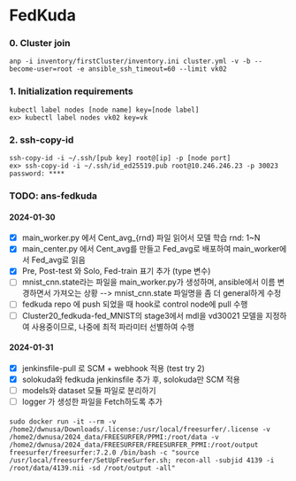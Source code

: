 # FedKuda

### 0. Cluster join
```
anp -i inventory/firstCluster/inventory.ini cluster.yml -v -b --become-user=root -e ansible_ssh_timeout=60 --limit vk02
```

### 1. Initialization requirements
```
kubectl label nodes [node name] key=[node label]
ex> kubectl label nodes vk02 key=vk
```
### 2. ssh-copy-id
```
ssh-copy-id -i ~/.ssh/[pub key] root@[ip] -p [node port]
ex> ssh-copy-id -i ~/.ssh/id_ed25519.pub root@10.246.246.23 -p 30023
password: ****
```

### TODO: ans-fedkuda
#### 2024-01-30
- [x] main_worker.py 에서 Cent_avg_{rnd} 파일 읽어서 모델 학습 rnd: 1~N
- [x] main_center.py 에서 Cent_avg를 만들고 Fed_avg로 배포하여 main_worker에서 Fed_avg로 읽음
- [x] Pre, Post-test 와 Solo, Fed-train 표기 추가 (type 변수)
- [ ] mnist_cnn.state라는 파일을 main_worker.py가 생성하며, ansible에서 이름 변경하면서 가져오는 상황 --> mnist_cnn.state 파일명을 좀 더 general하게 수정
- [ ] fedkuda repo 에 push 되었을 때 hook로 control node에 pull 수행
- [ ] Cluster20_fedkuda-fed_MNIST의 stage3에서 mdl을 vd30021 모델을 지정하여 사용중이므로, 나중에 최적 파라미터 선별하여 수행

#### 2024-01-31
- [x] jenkinsfile-pull 로 SCM + webhook 적용 (test try 2)
- [x] solokuda와 fedkuda jenkinsfile 추가 후, solokuda만 SCM 적용
- [ ] models와 dataset 모듈 파일로 분리하기
- [ ] logger 가 생성한 파일을 Fetch하도록 추가

####
```
sudo docker run -it --rm -v /home2/dwnusa/Downloads/.license:/usr/local/freesurfer/.license -v /home2/dwnusa/2024_data/FREESURFER/PPMI:/root/data -v /home2/dwnusa/2024_data/FREESURFER/FREESURFER_PPMI:/root/output freesurfer/freesurfer:7.2.0 /bin/bash -c "source /usr/local/freesurfer/SetUpFreeSurfer.sh; recon-all -subjid 4139 -i /root/data/4139.nii -sd /root/output -all"
```

